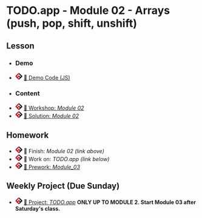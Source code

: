 # TODO.app - Module 02 - Arrays (push, pop, shift, unshift)

## Lesson
<!-- - ![FSA](/logo.png) [📺 Lecture]() -->
- ### Demo
- ![FSA](/logo.png) [👾 Demo Code (JS)](app.js)
- ### Content
- ![FSA](/logo.png) [🔬 Workshop: *Module 02*](https://learn.fullstackacademy.com/workshop/5e56dbbaf2dcba00048f0c9a/content/5e56dbbaf2dcba00048f0ca1/text)
- ![FSA](/logo.png) [👾 Solution: *Module 02*](https://learn.fullstackacademy.com/workshop/5e56dbbaf2dcba00048f0c9a/content/5e56dbbbf2dcba00048f0ca7/text)

## Homework
- ![FSA](/logo.png) 🔬 Finish: *Module 02 (link above)*
- ![FSA](/logo.png) 🔬 Work on: *TODO.app (link below)*
- ![FSA](/logo.png) [📖 Prework: *Module_03*](https://learn.fullstackacademy.com/workshop/5e56dbc2f2dcba00048f0cac/content/5e56dbc2f2dcba00048f0cb1/text)

## Weekly Project (Due Sunday)
- ![FSA](/logo.png) [🔬 Project: *TODO.app*](https://learn.fullstackacademy.com/workshop/5e56d920f2dcba00048f0c06/content/5e56d920f2dcba00048f0c16/text) __ONLY UP TO MODULE 2. Start Module 03 after Saturday's class.__
